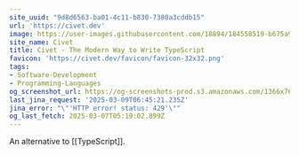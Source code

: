```yaml
---
site_uuid: "9d8d6563-ba01-4c11-b830-7380a3cddb15"
url: 'https://civet.dev'
image: https://user-images.githubusercontent.com/18894/184558519-b675a903-7490-43ba-883e-0d8addacd4b9.png
site_name: Civet
title: Civet - The Modern Way to Write TypeScript
favicon: 'https://civet.dev/favicon/favicon-32x32.png'
tags:
- Software-Development
- Programming-Languages
og_screenshot_url: https://og-screenshots-prod.s3.amazonaws.com/1366x768/80/false/b7c1171c7f24c80f5cadb9d24670d8646835b6bcffe2a4ece35e530b8335b5bb.jpeg
last_jina_request: '2025-03-09T06:45:21.235Z'
jina_error: "\"'HTTP error! status: 429'\""
og_last_fetch: 2025-03-07T05:19:02.899Z
---
```

An alternative to [[TypeScript]].
